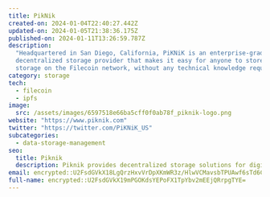 ```yaml
---
title: PikNik
created-on: 2024-01-04T22:40:27.442Z
updated-on: 2024-01-05T21:38:36.175Z
published-on: 2024-01-11T13:26:59.787Z
description:
  "Headquartered in San Diego, California, PiKNiK is an enterprise-grade
  decentralized storage provider that makes it easy for anyone to store and provide
  storage on the Filecoin network, without any technical knowledge required."
category: storage
tech:
  - filecoin
  - ipfs
image:
  src: /assets/images/6597518e66ba5cff0f0ab78f_piknik-logo.png
website: "https://www.piknik.com"
twitter: "https://twitter.com/PiKNiK_US"
subcategories:
  - data-storage-management
seo:
  title: Piknik
  description: Piknik provides decentralized storage solutions for digital media.
email: encrypted::U2FsdGVkX18LgQrzHxvVrDpXKmWR3z/HlwVCMavsbTPUAwf6sTd6CCQfLIYFToA6
full-name: encrypted::U2FsdGVkX19mPGOKdsYEPoFX1TpYbv2mEEjQRrpgTYE=
---
```

